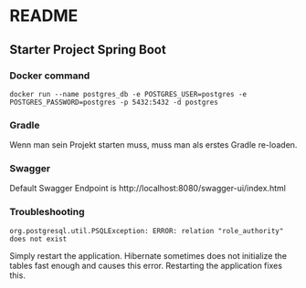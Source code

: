 # README #

## Starter Project Spring Boot



### Docker command
```
docker run --name postgres_db -e POSTGRES_USER=postgres -e POSTGRES_PASSWORD=postgres -p 5432:5432 -d postgres
```

### Gradle 
<p> Wenn man sein Projekt starten muss, muss man als erstes Gradle re-loaden. </p>




### Swagger
Default Swagger Endpoint is http://localhost:8080/swagger-ui/index.html

### Troubleshooting

```
org.postgresql.util.PSQLException: ERROR: relation "role_authority" does not exist
```
Simply restart the application. Hibernate sometimes does not initialize the tables fast enough and causes this error. Restarting the application fixes this.
